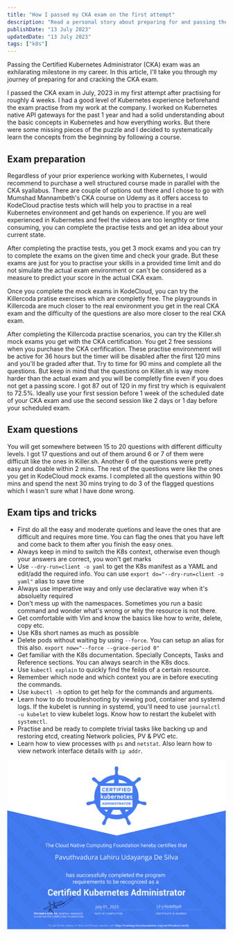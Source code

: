 ```yaml
---
title: "How I passed my CKA exam on the first attempt"
description: "Read a personal story about preparing for and passing the Certified Kubernetes Administrator (CKA) exam. Get tips, insights, and lessons learned to help you succeed in your own Kubernetes certification journey."
publishDate: "13 July 2023"
updatedDate: "13 July 2023"
tags: ["k8s"]
---
```


Passing the Certified Kubernetes Administrator (CKA) exam was an exhilarating milestone in my career. In this article, I'll take you through my journey of preparing for and cracking the CKA exam.

I passed the CKA exam in July, 2023 in my first attempt after practising for roughly 4 weeks. I had a good level of Kubernetes experience beforehand the exam practise from my work at the company. I worked on Kubernetes native API gateways for the past 1 year and had a solid understanding about the basic concepts in Kubernetes and how everything works. But there were some missing pieces of the puzzle and I decided to systematically learn the concepts from the beginning by following a course.

## Exam preparation

Regardless of your prior experience working with Kubernetes, I would recommend to purchase a well structured course made in parallel with the CKA syallabus. There are couple of options out there and I chose to go with Mumshad Mannambeth's CKA course on Udemy as it offers access to KodeCloud practise tests which will help you to practise in a real Kubernetes environment and get hands on experience. If you are well experienced in Kubernetes and feel the videos are too lengthty or time consuming, you can complete the practise tests and get an idea about your current state.

After completing the practise tests, you get 3 mock exams and you can try to complete the exams on the given time and check your grade. But these exams are just for you to practise your skills in a provided time limit and do not simulate the actual exam environment or can't be considered as a measure to predict your score in the actual CKA exam.

Once you complete the mock exams in KodeCloud, you can try the Killercoda pratise exercises which are completly free. The playgrounds in Killercoda are much closer to the real environment you get in the real CKA exam and the difficulty of the questions are also more closer to the real CKA exam.

After completing the Killercoda practise scenarios, you can try the Killer.sh mock exams you get with the CKA certification. You get 2 free sessions when you purchase the CKA cerfification. These practise environmemt will be active for 36 hours but the timer will be disabled after the first 120 mins and you'll be graded after that. Try to time for 90 mins and complete all the questions. But keep in mind that the questions on Killer.sh is way more harder than the actual exam and you will be completly fine even if you does not get a passing score. I got 87 out of 120 in my first try which is equivalent to 72.5%. Ideally use your first session before 1 week of the scheduled date of your CKA exam and use the second session like 2 days or 1 day before your scheduled exam.

## Exam questions

You will get somewhere between 15 to 20 questions with different difficulty levels. I got 17 questions and out of them around 6 or 7 of them were difficult like the ones in Killer.sh. Another 6 of the questions were pretty easy and doable within 2 mins. The rest of the questions were like the ones you get in KodeCloud mock exams. I completed all the questions within 90 mins and spend the next 30 mins trying to do 3 of the flagged questions which I wasn't sure what I have done wrong.

## Exam tips and tricks

- First do all the easy and moderate quetions and leave the ones that are difficult and requires more time. You can flag the ones that you have left and come back to them after you finish the easy ones.
- Always keep in mind to switch the K8s context, otherwise even though your answers are correct, you won't get marks
- Use `--dry-run=client -o yaml` to get the K8s manifest as a YAML and edit/add the required info. You can use `export do="--dry-run=client -o yaml"` alias to save time
- Always use imperative way and only use declarative way when it's absoluelty required
- Don't mess up with the namespaces. Sometimes you run a basic command and wonder what's wrong or why the resource is not there.
- Get comfortable with Vim and know the basics like how to write, delete, copy etc.
- Use K8s short names as much as possible
- Delete pods without waiting by using `--force`. You can setup an alias for this also. `export now="--force --grace-period 0"`
- Get familiar with the K8s documentation. Specially Concepts, Tasks and Reference sections. You can always search in the K8s docs.
- Use `kubectl explain` to quickly find the feilds of a certain resource.
- Remember which node and which context you are in before executing the commands.
- Use `kubectl -h` option to get help for the commands and arguments.
- Learn how to do troubleshooting by viewing pod, container and systemd logs. If the kubelet is running in systemd, you'll need to use `journalctl -u kubelet` to view kubelet logs. Know how to restart the kubelet with `systemctl`.
- Practise and be ready to complete trivial tasks like backing up and restoring etcd, creating Network policies, PV & PVC etc.
- Learn how to view processes with `ps` and `netstat`. Also learn how to view network interface details with `ip addr`.

![CKA Certificate](./cka-cert.png)
